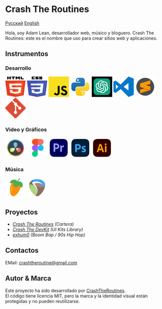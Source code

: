# Crash The Routines

[Русский](README_Ru.md) [English](../README.md)

Hola, soy Adam Lean, desarrollador web, músico y bloguero.
Crash The Routines: este es el nombre que uso para crear sitios web y aplicaciones.

## Instrumentos

### Desarrollo

<img src="../assets/svg/html5.svg" width="65" height="65"> <img src="../assets/svg/css3.svg" width="65" height="65"> <img src="../assets/svg/JS.svg" width="65" height="65"> <img src="../assets/svg/python.svg" width="65" height="65"> <img src="../assets/svg/chatgpt.svg" width="65" height="65" color="green">
<img src="../assets/svg/visual-studio-code-logo-svgrepo-com.svg" width="65" height="65"> <img src="../assets/svg/sublime-text-svgrepo-com.svg" width="65" height="65"> <img src="../assets/svg/git-icon-logo-svgrepo-com.svg" width="65" height="65">

<!-- <img src="../assets/svg/React.svg" width="65" height="65"> <img src="../assets/svg/typescript-logo-svgrepo-com.svg" width="65" height="65"> -->

### Video y Gráficos

<img src="../assets/svg/davinci.svg" width="65" height="65"> <img src="../assets/svg/figma-svgrepo-com.svg" width="65" height="65"> <img src="../assets/svg/adobe-premiere-svgrepo-com.svg" width="65" height="65">
<img src="../assets/svg/adobe-photoshop-svgrepo-com.svg" width="65" height="65"> <img src="../assets/svg/adobe-illustrator-svgrepo-com.svg" width="65" height="65">

### Música

<img src="../assets/svg/flstudio.svg" width="65" height="65"> <img src="../assets/svg/reaper.svg" width="65" height="65">

## Proyectos

- _[Crash The Routines](https://crashtheroutines.netlify.app/es) (Cartera)_
- _[Crash The DevKit](https://github.com/crashtheroutines/crashthedevkits) (UI Kits Library)_
- _[exhum0](https://exhum0.netlify.app) (Boom Bap / 90s Hip Hop)_

## Contactos

EMail: crashtheroutine@gmail.com

## Autor & Marca

Este proyecto ha sido desarrollado por [CrashTheRoutines](https://crashtheroutines.netlify.app).  
El código tiene licencia MIT, pero la marca y la identidad visual están protegidas y no pueden reutilizarse.
